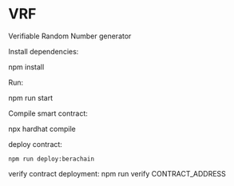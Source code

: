 # VRF
Verifiable Random Number generator

Install dependencies:

npm install 

Run:

npm run start

Compile smart contract:

npx hardhat compile

deploy contract:

`npm run deploy:berachain`

verify contract deployment:
npm run verify CONTRACT_ADDRESS
